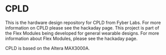CPLD
========

This is the hardware design repository for CPLD from Fyber Labs.  For more information on
CPLD please see the hackaday page.  This project is part of the Flex Modules being developed
for general wearable designs.  For more information about Flex Modules, please see the hackaday page.

CPLD is based on the Altera MAX3000A.
